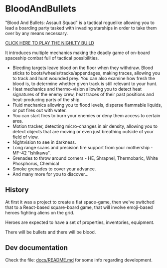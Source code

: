 # BloodAndBullets

"Blood And Bullets: Assault Squad" is a tactical roguelike allowing you to lead
a boarding party tasked with invading starships in order to take them over by
any means necessary.

[CLICK HERE TO PLAY THE NIGHLTY BUILD](https://qudlaty.github.io/BloodAndBullets/build/)

It introduces multiple mechanics making the deadly game of on-board spaceship
combat full of tactical possibilities.

- Bleeding targets leave blood on the floor when they withdraw. Blood sticks to boots/wheels/tracks/appendages, making traces, allowing you to track and hunt wounded prey. You can also examine how fresh the blood is, to determine whether given track is still relevant to your hunt.
- Heat mechanics and thermo-vision allowing you to detect heat signatures of the enemy crew, heat traces of their past positions and heat-producing parts of the ship.
- Fluid mechanics allowing you to flood levels, disperse flammable liquids, or put fires out with water.
- You can start fires to burn your enemies or deny them access to certain area.
- Motion tracker, detecting micro-changes in air density, allowing you to detect objects that are moving or even just breathing outside of your field of view.
- Nightvision to see in darkness.
- Long range scans and precision fire support from your mothership - MF-42 "Ishikawa".
- Grenades to throw around corners - HE, Shrapnel, Thermobaric, White Phosphorus, Chemical
- Smoke grenades to cover your advance.
- And many more for you to discover...

## History

At first it was a project to create a flat space-game,
then we've switched that to a React-based square-board game,
that will involve emoji-based heroes fighting aliens on the grid.

Heroes are expected to have a set of properties, inventories, equipment.

There will be bullets and there will be blood.

## Dev documentation

Check the file: [docs/README.md](docs/README.md) for some info regarding development.
